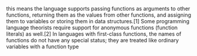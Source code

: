 this means the language supports passing functions as arguments to other functions, returning them as the values from other functions, and assigning them to variables or storing them in data structures.[1] Some programming language theorists require support for anonymous functions (function literals) as well.[2] In languages with first-class functions, the names of functions do not have any special status; they are treated like ordinary variables with a function type
